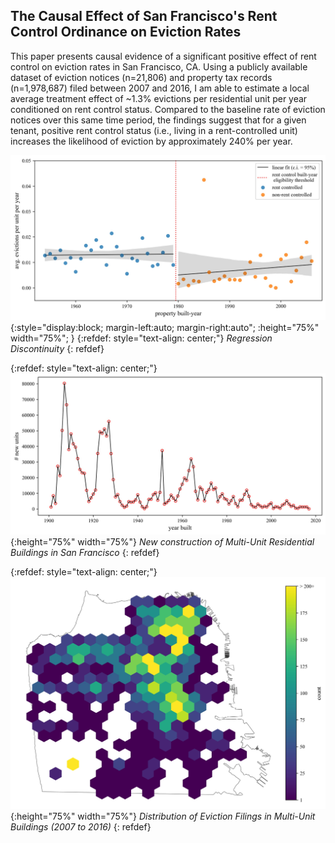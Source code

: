 ## The Causal Effect of San Francisco's Rent Control Ordinance on Eviction Rates

This paper presents causal evidence of a significant positive effect of rent control on eviction rates in San Francisco, CA. Using a publicly available dataset of eviction notices (n=21,806) and property tax records (n=1,978,687) filed between 2007 and 2016, I am able to estimate a local average treatment effect of ~1.3% evictions per residential unit per year conditioned on rent control status. Compared to the baseline rate of eviction notices over this same time period, the findings suggest that for a given tenant, positive rent control status (i.e., living in a rent-controlled unit) increases the likelihood of eviction by approximately 240% per year.


![](fig_2.jpg "Regression Discontinuity"){:style="display:block; margin-left:auto; margin-right:auto"; :height="75%" width="75%"; }
{:refdef: style="text-align: center;"}
*Regression Discontinuity*
{: refdef}

{:refdef: style="text-align: center;"}
![](fig_1.jpg "New construction of Multi-Unit Residential Buildings in San Francisco"){:height="75%" width="75%"}
*New construction of Multi-Unit Residential Buildings in San Francisco*
{: refdef}


{:refdef: style="text-align: center;"}
![](fig_3.jpg "Distribution of Eviction Filings in Multi-Unit Buildings (2007 to 2016)"){:height="75%" width="75%"}
*Distribution of Eviction Filings in Multi-Unit Buildings (2007 to 2016)*
{: refdef}

